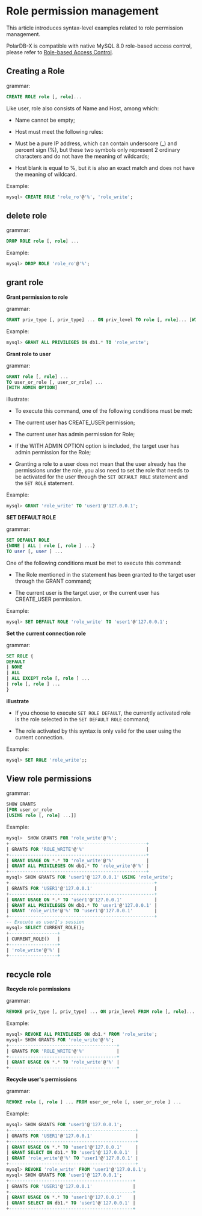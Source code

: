 Role permission management
===========================

This article introduces syntax-level examples related to role permission management.

PolarDB-X is compatible with native MySQL 8.0 role-based access control, please refer to [Role-based Access Control](https://dev.mysql.com/doc/refman/8.0/en/roles.html).

Creating a Role
-------------------------

grammar:

```sql
CREATE ROLE role [, role]...
```



Like user, role also consists of Name and Host, among which:

* Name cannot be empty;

* Host must meet the following rules:
* Must be a pure IP address, which can contain underscore (_) and percent sign (%), but these two symbols only represent 2 ordinary characters and do not have the meaning of wildcards;

* Host blank is equal to %, but it is also an exact match and does not have the meaning of wildcard.







Example:

```sql
mysql> CREATE ROLE 'role_ro'@'%', 'role_write';
```



delete role
-------------------------

grammar:

```sql
DROP ROLE role [, role] ...
```



Example:

```sql
mysql> DROP ROLE 'role_ro'@'%';
```



grant role
-------------------------

**Grant permission to role**

grammar:

```sql
GRANT priv_type [, priv_type] ... ON priv_level TO role [, role]... [WITH GRANT OPTION]
```



Example:

```sql
mysql> GRANT ALL PRIVILEGES ON db1.* TO 'role_write';
```

**Grant role to user**

grammar:

```sql
GRANT role [, role] ...
TO user_or_role [, user_or_role] ...
[WITH ADMIN OPTION]
```



illustrate:

* To execute this command, one of the following conditions must be met:
* The current user has CREATE_USER permission;

* The current user has admin permission for Role;



* If the WITH ADMIN OPTION option is included, the target user has admin permission for the Role;

* Granting a role to a user does not mean that the user already has the permissions under the role, you also need to set the role that needs to be activated for the user through the `SET DEFAULT ROLE` statement and the `SET ROLE` statement.




Example:

```sql
mysql> GRANT 'role_write' TO 'user1'@'127.0.0.1';
```

**SET DEFAULT ROLE**

grammar:

```sql
SET DEFAULT ROLE
{NONE | ALL | role [, role ] ...}
TO user [, user ] ...
```



One of the following conditions must be met to execute this command:

* The Role mentioned in the statement has been granted to the target user through the GRANT command;

* The current user is the target user, or the current user has CREATE_USER permission.




Example:

```sql
mysql> SET DEFAULT ROLE 'role_write' TO 'user1'@'127.0.0.1';
```

**Set the current connection role**

grammar:

```sql
SET ROLE {
DEFAULT
| NONE
| ALL
| ALL EXCEPT role [, role ] ...
| role [, role ] ...
}
```


**illustrate**

* If you choose to execute `SET ROLE DEFAULT`, the currently activated role is the role selected in the `SET DEFAULT ROLE` command;

* The role activated by this syntax is only valid for the user using the current connection.




Example:

```sql
mysql> SET ROLE 'role_write';;
```



View role permissions
---------------------------

grammar:

```sql
SHOW GRANTS
[FOR user_or_role
[USING role [, role] ...]]
```



Example:

```sql
mysql>  SHOW GRANTS FOR 'role_write'@'%';
+---------------------------------------------------+
| GRANTS FOR 'ROLE_WRITE'@'%'                       |
+---------------------------------------------------+
| GRANT USAGE ON *.* TO 'role_write'@'%'            |
| GRANT ALL PRIVILEGES ON db1.* TO 'role_write'@'%' |
+---------------------------------------------------+
mysql> SHOW GRANTS FOR 'user1'@'127.0.0.1' USING 'role_write';
+------------------------------------------------------+
| GRANTS FOR 'USER1'@'127.0.0.1'                       |
+------------------------------------------------------+
| GRANT USAGE ON *.* TO 'user1'@'127.0.0.1'            |
| GRANT ALL PRIVILEGES ON db1.* TO 'user1'@'127.0.0.1' |
| GRANT 'role_write'@'%' TO 'user1'@'127.0.0.1'        |
+------------------------------------------------------+
-- Execute as user1's session
mysql> SELECT CURRENT_ROLE();
+------------------+
| CURRENT_ROLE()   |
+------------------+
| 'role_write'@'%' |
+------------------+
```



recycle role
-------------------------

**Recycle role permissions**

grammar:

```sql
REVOKE priv_type [, priv_type] ... ON priv_level FROM role [, role]...
```



Example:

```sql
mysql> REVOKE ALL PRIVILEGES ON db1.* FROM 'role_write';
mysql> SHOW GRANTS FOR 'role_write'@'%';
+----------------------------------------+
| GRANTS FOR 'ROLE_WRITE'@'%'            |
+----------------------------------------+
| GRANT USAGE ON *.* TO 'role_write'@'%' |
+----------------------------------------+
```

**Recycle user's permissions**

grammar:

```sql
REVOKE role [, role ] ... FROM user_or_role [, user_or_role ] ...
```



Example:

```sql
mysql> SHOW GRANTS FOR 'user1'@'127.0.0.1';
+-----------------------------------------------+
| GRANTS FOR 'USER1'@'127.0.0.1'                |
+-----------------------------------------------+
| GRANT USAGE ON *.* TO 'user1'@'127.0.0.1'     |
| GRANT SELECT ON db1.* TO 'user1'@'127.0.0.1'  |
| GRANT 'role_write'@'%' TO 'user1'@'127.0.0.1' |
+-----------------------------------------------+
mysql> REVOKE 'role_write' FROM 'user1'@'127.0.0.1';
mysql> SHOW GRANTS FOR 'user1'@'127.0.0.1';
+----------------------------------------------+
| GRANTS FOR 'USER1'@'127.0.0.1'               |
+----------------------------------------------+
| GRANT USAGE ON *.* TO 'user1'@'127.0.0.1'    |
| GRANT SELECT ON db1.* TO 'user1'@'127.0.0.1' |
+----------------------------------------------+
```

